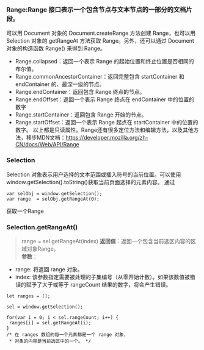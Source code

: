 ### Range:Range 接口表示一个包含节点与文本节点的一部分的文档片段。
可以用 Document 对象的 Document.createRange 方法创建 Range，也可以用 Selection 对象的 getRangeAt 方法获取 Range。另外，还可以通过 Document 对象的构造函数 Range() 来得到 Range。
+ Range.collapsed：返回一个表示 Range 的起始位置和终止位置是否相同的布尔值。
+ Range.commonAncestorContainer：返回完整包含 startContainer 和 endContainer 的、最深一级的节点。
+ Range.endContainer：返回包含 Range 终点的节点。
+ Range.endOffset：返回一个表示 Range 终点在 endContainer 中的位置的数字
+ Range.startContainer：返回包含 Range 开始的节点。
+ Range.startOffset：返回一个表示 Range 起点在 startContainer 中的位置的数字。
以上都是只读属性。Range还有很多定位方法和编辑方法，以及其他方法，移步MDN文档：https://developer.mozilla.org/zh-CN/docs/Web/API/Range

### Selection
Selection 对象表示用户选择的文本范围或插入符号的当前位置。可以使用window.getSelection().toString()获取当前页面选择的元素内容。
通过
```
var selObj = window.getSelection();
var range  = selObj.getRangeAt(0);
```
获取一个Range


### Selection.getRangeAt()
> range = sel.getRangeAt(index)
**返回值**：返回一个包含当前选区内容的区域对象Range。  
**参数**：
+ range: 将返回 range 对象。
+ index: 该参数指定需要被处理的子集编号（从零开始计数）。如果该数值被错误的赋予了大于或等于 rangeCount 结果的数字，将会产生错误。  
```
let ranges = [];

sel = window.getSelection();

for(var i = 0; i < sel.rangeCount; i++) {
 ranges[i] = sel.getRangeAt(i);
}
/* 在 ranges 数组的每一个元素都是一个 range 对象，
 * 对象的内容是当前选区中的一个。 */
 ```
 
